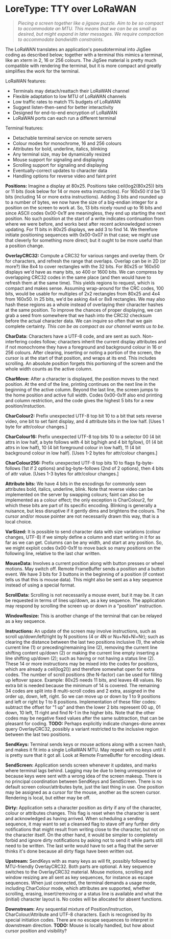 # LoreType: TTY over LoRaWAN

> *Piecing a screen together like a jigsaw puzzle.
> Aim to be so compact to accommodate an MTU.
> This means that we can be as small as desired,
> but might expand in later messages.  We require
> compaction to accommodate bandwidth constraints.*

The LoRaWAN translates an application's pseudoterminal into JigSee coding as described below; together with a terminal this mimics a terminal, like an xterm in 2, 16 or 256 colours.  The JigSee material is pretty much compatible with rendering the terminal, but it is more compact and greatly simplifies the work for the terminal.

LoRaWAN features:

  * Terminals may detach/reattach their LoRaWAN channel
  * Flexible adaptation to low MTU of LoRaWAN channels
  * Low traffic rates to match 1% budgets of LoRaWAN
  * Suggest listen-then-send for better interactivity
  * Designed for end-to-end encryption of LoRaWAN
  * LoRaWAN ports can each run a different terminal

Terminal features:

  * Detachable terminal service on remote servers
  * Colour modes for monochrome, 16 and 256 colours
  * Attributes for bold, underline, italics, blinking
  * Any terminal size, may be dynamically resized
  * Mouse support for signaling and displaying
  * Scrolling support for signaling and displaying
  * Eventually-correct updates to character data
  * Handling options for reverse video and faint print

**Positions:** Imagine a display at 80x25.  Positions take ceil(log2(80x25)) bits or 11 bits (look below for 14 or more extra instructions).  For 160x50 it'd be 13 bits (including 14 or more extra instructions).  Adding 3 bits and rounded up to a number of bytes, we now have the size of a big-endian integer for a position on the screen to work at.  So, 13 bits nicely round up to 16 bits and since ASCII codes 0x00-0x1f are meaningless, they end up starting the next position.  No such position at the start of a write indicates continuation from where we were before, and works best after recent acknowledged screen updating.  For 11 bits in 80x25 displays, we add 3 to find 14.  We therefore initiate positioning sequences with 0x00-0x07 in that case; we might use that cleverly for something more direct; but it ought to be more useful than a position change.

**OverlayCRC32:** Compute a CRC32 for various ranges and overlay them.  Or for characters, and refresh the range that overlaps.  Overlap can be in 2D (or more?) like 8x4 to cover rectangles with the 32 bits.  For 80x25 or 160x50 displays we'd have as many bits, so 400 or 1600 bits.  We can compress by overlapping CRC32 codes in the same place (and then would have to refresh them at the same time).  This yields regions to request, which is compact and makes sense.  Assuming wrap-around for the CRC codes, 100 bits, would be usable for multiples of 2x2 rectangles from 80x25 and 4x4 from 160x50.  In 25 bits, we'd be asking 4x4 or 8x8 rectangles.  We may also hash these regions as a whole instead of overlaying their character hashes at the same position.  To improve the chances of proper displaying, we can grab a seed from somewhere that we hash into the CRC32 checksum before the actual character data.  We can inquire so often that we gain complete certainty.  *This can be as compact as our channel wants us to be.*

**CharData:** Characters have a UTF-8 code, and are sent as such.  Non-interfering codes follow; characters inherit the current display attributes and if not monochrome they have a foreground and background colour in 16 or 256 colours.  After clearing, inserting or noting a portion of the screen, the cursor is at the start of that position, and wraps at its end.  This includes scrolling.  An absolute position forgets this portioning of the screen and the whole width counts as the active column.

**CharMove:** After a character is displayed, the position moves to the next position.  At the end of the line, printing continues on the next line in the beginning of the active column.  Beyond the last line, the screen jumps to the home position and active full width.  Codes 0x00-0x1f also end printing and column restriction, and the code gives the highest 5 bits for a new position/instuction.

**CharColour2:** Prefix unexpected UTF-8 top bit 10 to a bit that sets reverse video, one bit to set faint display, and 4 attribute bits in the low half.  [Uses 1 byte for attr/colour changes.]

**CharColour16:** Prefix unexpected UTF-8 top bits 10 to a selector 00 (4 bit attrs in low half, a byte follows with 4 bit bg/high and 4 bit fg/low), 01 (4 bit attrs in low half), 10 (4 bit foreground colour in low half), 11 (4 bit background colour in low half).  [Uses 1-2 bytes for attr/colour changes.]

**CharColour256:** Prefix unexpected UTF-8 top bits 10 to flags fg-byte-follows (1st if 2 options) and bg-byte-follows (2nd of 2 options), then 4 bits of attr value.  [Uses 1-3 bytes for attr/colour changes.]

**Attribute bits:** We have 4 bits in the encodings for commonly seen attributes bold, italics, underline, blink.  Note that reverse video can be implemented on the server by swapping colours; faint can also be implemented as a colour effect; the only exception is CharColour2, for which these bits are part of its specific encoding.  Blinking is generally a nuisance, but less disruptive if it gently dims and brightens the colours.  The cursor and/or mouse pointer are not necessarily drawn this way, that is a local choice.

**VarSized:** It is possible to send character data with size variations (colour changes, UTF-8) if we simply define a column and start writing in it for as far as we can get.  Columns can be any width, and start at any position.  So, we might exploit codes 0x00-0x1f to move back so many positions on the following line, relative to the last char written.

**MouseData:** Involves a current position along with button presses or wheel motions.  May switch off.  Remote FrameBuffer sends a position and a button event.  We have 3 bits for 3 buttons in the beginning of a position (if context tells us that this is mouse data).  This might also be sent as a key sequence instead of using a special format.

**ScrollData:** Scrolling is not necessarily a mouse event, but it may be.  It can be requested in terms of lines up/down, as a key sequence.  The application may respond by scrolling the screen up or down in a "position" instruction.

**WindowResize:** This is another change of the terminal that can be relayed as a key sequence.

**Instructions:** An update of the screen may involve instructions, such as scroll up/down/left/right by N positions (4 or 4N or Nu+Nd+Nl+Nr); such as clearing the distance between the last two positions inclusive (1), the whole current line (1) or preceding/remaining line (2), removing the current line shifting content up/down (2) or making the current line empty inserting a line shifting up/down (2); such as having or not having a status line (2).  These 14 or more instructions may be mixed into the codes for positions, which are already a ceil(log2()) and therefore somewhat open for extra codes.  The number of scroll positions (the N-factor) can be used for filling up leftover space.  Example: 80x25 needs 11 bits, and leaves 48 values.  No extra bit is needed because the minimum of 14 is covered.  The remaining 34 codes are split into 8 multi-scroll codes and 2 extra, assigned in the order up, down, left, right.  So we can move up or down by 1 to 9 positions and left or right by 1 to 8 positions.  Implementation of these filler codes: subtract the offset for "1 up" and then the lower 2 bits represent 00 up, 01 down, 10 left, 11 right and find N-1 in the higher bits.  Note that the other codes may be negative fixed values after the same subtraction, that can be pleasant for coding.  **TODO:** Perhaps explicitly indicate changes-done annex query OverlayCRC32, possibly a variant restricted to the inclusive region between the last two positions.

**SendKeys:** Terminal sends keys or mouse actions along with a screen hash, and makes it fit into a single LoRaWAN MTU.  May repeat with no keys until it is pretty sure that it got all.  Look at Remote FrameBuffer for encoding ideas.

**SendScreen:** Application sends screen whenever it updates, and marks where terminal lags behind.  Lagging may be due to being unresponsive or because keys were sent with a wrong idea of the screen makeup.  There is no principal coordination between SendKeys and SendScreen.  There is no default screen colour/attributes byte, just the last thing in use.  One position may be assigned as a cursor for the mouse, another as the screen cursor.  Rendering is local, but either may be off.

**Dirty:** Application sets a character position as dirty if any of the character, colour or attributes changes.  This flag is reset when the character is sent and acknowledged as having arrived.  When scheduling a sending sequence, it may want to set a cleansed flag to stave off any further dirty notifications that might result from writing close to the character, but not on the character itself.  On the other hand, it would be simpler to completely forbid and ignore dirty notifications by asking not to send it while parts still need to be written.  The last write would have to set a flag that the server thinks it's done because all dirty flags have been written out.

**Upstream:** SendKeys with as many keys as will fit, possibly followed by MTU-friendly OverlayCRC32.  Both parts are optional.  A key sequence switches to the OverlayCRC32 material.  Mouse motions, scrolling and window resizing are all sent as key sequences, for instance as escape sequences.  When just connected, the terminal demands a usage mode, including CharColour mode, which attributes are supported, whether scrolling, erasing, insert/removing or a status line is available and what the (initial) character layout is.  No codes will be allocated for absent functions.

**Downstream:** Any sequential mixture of Position/Instruction, CharColour/Attribute and UTF-8 characters.  Each is recognised by its special initiation codes.  There are no escape sequences to interpret in downstream direction.  **TODO:** Mouse is locally handled, but how about cursor position and visibility?
